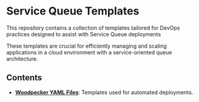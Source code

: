 # Service Queue Templates

This repository contains a collection of templates tailored for DevOps practices designed to assist with Service Queue deployments

These templates are crucial for efficiently managing and scaling applications in a cloud environment with a service-oriented queue architecture.

## Contents

- [**Woodpecker YAML Files**](/.woodpecker/): Templates used for automated deployments.

